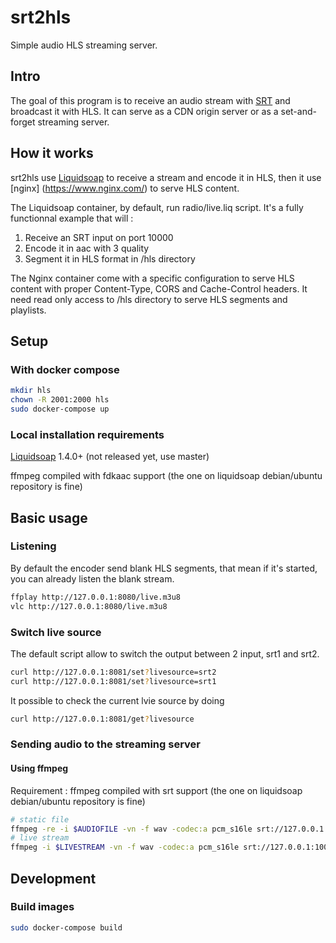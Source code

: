 # srt2hls

Simple audio HLS streaming server.

## Intro

The goal of this program is to receive an audio stream with [SRT](https://github.com/Haivision/srt) and broadcast it with HLS. It can serve as a CDN origin server or as a set-and-forget streaming server.

## How it works

srt2hls use [Liquidsoap](https://www.liquidsoap.info) to receive a stream and encode it in HLS, then it use [nginx] (https://www.nginx.com/) to serve HLS content.

The Liquidsoap container, by default, run radio/live.liq script. It's a fully functionnal example that will :
1. Receive an SRT input on port 10000
2. Encode it in aac with 3 quality
3. Segment it in HLS format in /hls directory

The Nginx container come with a specific configuration to serve HLS content with proper Content-Type, CORS and Cache-Control headers. It need read only access to /hls directory to serve HLS segments and playlists.

## Setup
### With docker compose
```bash
mkdir hls
chown -R 2001:2000 hls
sudo docker-compose up
```

### Local installation requirements

[Liquidsoap](https://www.liquidsoap.info) 1.4.0+ (not released yet, use master)

ffmpeg compiled with fdkaac support (the one on liquidsoap debian/ubuntu repository is fine)


## Basic usage

### Listening
By default the encoder send blank HLS segments, that mean if it's started, you can already listen the blank stream.

```bash
ffplay http://127.0.0.1:8080/live.m3u8
vlc http://127.0.0.1:8080/live.m3u8
```

### Switch live source

The default script allow to switch the output between 2 input, srt1 and srt2.

```bash
curl http://127.0.0.1:8081/set?livesource=srt2
curl http://127.0.0.1:8081/set?livesource=srt1
```

It possible to check the current lvie source by doing
```bash
curl http://127.0.0.1:8081/get?livesource
```

### Sending audio to the streaming server

#### Using ffmpeg
Requirement : ffmpeg compiled with srt support (the one on liquidsoap debian/ubuntu repository is fine)

```bash
# static file
ffmpeg -re -i $AUDIOFILE -vn -f wav -codec:a pcm_s16le srt://127.0.0.1:10000
# live stream
ffmpeg -i $LIVESTREAM -vn -f wav -codec:a pcm_s16le srt://127.0.0.1:10000
```

## Development

### Build images
```bash
sudo docker-compose build
```
